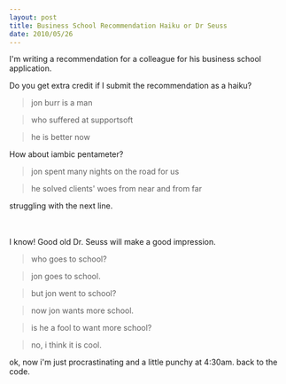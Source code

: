 ```yaml
---
layout: post
title: Business School Recommendation Haiku or Dr Seuss
date: 2010/05/26
---
```


I'm writing a recommendation for a colleague for his business school application.

Do you get extra credit if I submit the recommendation as a haiku?

<blockquote>
jon burr is a man
</blockquote>
<blockquote>
who suffered at supportsoft
</blockquote>
<blockquote>
he is better now
</blockquote>

How about iambic pentameter?

<blockquote>
jon spent many nights on the road for us
</blockquote>
<blockquote>
he solved clients' woes from near and from far
</blockquote>
struggling with the next line.


<br/><br/>
I know! Good old Dr. Seuss will make a good impression.

<blockquote>
who goes to school?
</blockquote>
<blockquote>
jon goes to school.
</blockquote>
<blockquote>
but jon went to school?
</blockquote>
<blockquote>
now jon wants more school.
</blockquote>
<blockquote>
is he a fool to want more school?
</blockquote>
<blockquote>
no, i think it is cool.
</blockquote>


ok, now i'm just procrastinating and a little punchy at 4:30am. back to the code.

